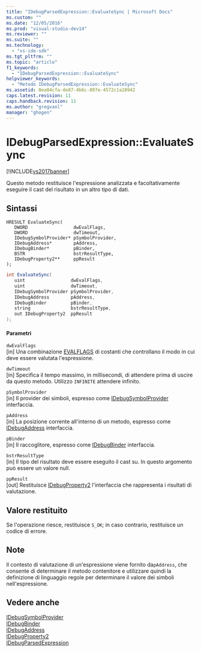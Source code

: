 ```yaml
---
title: "IDebugParsedExpression::EvaluateSync | Microsoft Docs"
ms.custom: ""
ms.date: "12/05/2016"
ms.prod: "visual-studio-dev14"
ms.reviewer: ""
ms.suite: ""
ms.technology: 
  - "vs-ide-sdk"
ms.tgt_pltfrm: ""
ms.topic: "article"
f1_keywords: 
  - "IDebugParsedExpression::EvaluateSync"
helpviewer_keywords: 
  - "Metodo IDebugParsedExpression::EvaluateSync"
ms.assetid: 0ea04cfa-de87-4b6c-897e-4572c1a28942
caps.latest.revision: 11
caps.handback.revision: 11
ms.author: "gregvanl"
manager: "ghogen"
---
```

# IDebugParsedExpression::EvaluateSync
[!INCLUDE[vs2017banner](../../../code-quality/includes/vs2017banner.md)]

Questo metodo restituisce l'espressione analizzata e facoltativamente eseguire il cast del risultato in un altro tipo di dati.  
  
## Sintassi  
  
```cpp#  
HRESULT EvaluateSync(   
   DWORD                 dwEvalFlags,  
   DWORD                 dwTimeout,  
   IDebugSymbolProvider* pSymbolProvider,  
   IDebugAddress*        pAddress,  
   IDebugBinder*         pBinder,  
   BSTR                  bstrResultType,  
   IDebugProperty2**     ppResult  
);  
```  
  
```c#  
int EvaluateSync(  
   uint                 dwEvalFlags,   
   uint                 dwTimeout,   
   IDebugSymbolProvider pSymbolProvider,   
   IDebugAddress        pAddress,   
   IDebugBinder         pBinder,   
   string               bstrResultType,   
   out IDebugProperty2  ppResult  
);  
```  
  
#### Parametri  
 `dwEvalFlags`  
 \[in\]  Una combinazione [EVALFLAGS](../../../extensibility/debugger/reference/evalflags.md) di costanti che controllano il modo in cui deve essere valutata l'espressione.  
  
 `dwTimeout`  
 \[in\]  Specifica il tempo massimo, in millisecondi, di attendere prima di uscire da questo metodo.  Utilizzo `INFINITE` attendere infinito.  
  
 `pSymbolProvider`  
 \[in\]  Il provider dei simboli, espresso come [IDebugSymbolProvider](../../../extensibility/debugger/reference/idebugsymbolprovider.md) interfaccia.  
  
 `pAddress`  
 \[in\]  La posizione corrente all'interno di un metodo, espresso come [IDebugAddress](../../../extensibility/debugger/reference/idebugaddress.md) interfaccia.  
  
 `pBinder`  
 \[in\]  Il raccoglitore, espresso come [IDebugBinder](../../../extensibility/debugger/reference/idebugbinder.md) interfaccia.  
  
 `bstrResultType`  
 \[in\]  Il tipo del risultato deve essere eseguito il cast su.  In questo argomento può essere un valore null.  
  
 `ppResult`  
 \[out\]  Restituisce [IDebugProperty2](../../../extensibility/debugger/reference/idebugproperty2.md) l'interfaccia che rappresenta i risultati di valutazione.  
  
## Valore restituito  
 Se l'operazione riesce, restituisce `S_OK`; in caso contrario, restituisce un codice di errore.  
  
## Note  
 Il contesto di valutazione di un'espressione viene fornito da`pAddress`, che consente di determinare il metodo contenitore e utilizzare quindi la definizione di linguaggio regole per determinare il valore dei simboli nell'espressione.  
  
## Vedere anche  
 [IDebugSymbolProvider](../../../extensibility/debugger/reference/idebugsymbolprovider.md)   
 [IDebugBinder](../../../extensibility/debugger/reference/idebugbinder.md)   
 [IDebugAddress](../../../extensibility/debugger/reference/idebugaddress.md)   
 [IDebugProperty2](../../../extensibility/debugger/reference/idebugproperty2.md)   
 [IDebugParsedExpression](../../../extensibility/debugger/reference/idebugparsedexpression.md)